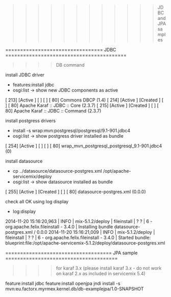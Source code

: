 >>>>>>>>>>>>JDBC and JPA samples

================================= JDBC =========================================

>>>> DB command

install JDBC driver

* features:install jdbc
* osgi:list -> show new JDBC components as active

[ 213] [Active     ] [            ] [       ] [   80] Commons DBCP (1.4)
[ 214] [Active     ] [Created     ] [       ] [   80] Apache Karaf :: JDBC :: Core (2.3.7)
[ 215] [Active     ] [Created     ] [       ] [   80] Apache Karaf :: JDBC :: Command (2.3.7)


install postgress drivers

* install -s wrap:mvn:postgresql/postgresql/9.1-901.jdbc4
* osgi:list -> show postgress driver installed as bundle

[ 254] [Active     ] [            ] [       ] [   80] wrap_mvn_postgresql_postgresql_9.1-901.jdbc4 (0)

install datasource

* cp ../datasource/datasource-postgres.xml /opt/apache-servicemix/deploy
* osgi:list -> show datasource installed as bundle

[ 255] [Active     ] [Created     ] [       ] [   80] datasource-postgres.xml (0.0.0)

check all OK using log display

* log:display

2014-11-20 15:16:20,963 | INFO  | mix-5.1.2/deploy | fileinstall                      | ?                                   ? | 6 - org.apache.felix.fileinstall - 3.4.0 | Installing bundle datasource-postgres.xml / 0.0.0
2014-11-20 15:16:21,009 | INFO  | mix-5.1.2/deploy | fileinstall                      | ?                                   ? | 6 - org.apache.felix.fileinstall - 3.4.0 | Started bundle: blueprint:file:/opt/apache-servicemix-5.1.2/deploy/datasource-postgres.xml


==================================== JPA sample ======================================


>>>> for karaf 3.x (please install karaf 3.x - do not work on karaf 2.x as included in servicemix 5.4)

feature:install jdbc
feature:install openjpa jndi
install -s mvn:eu.factorx.myrmex.kernel.db/db-examplejpa/1.0-SNAPSHOT









